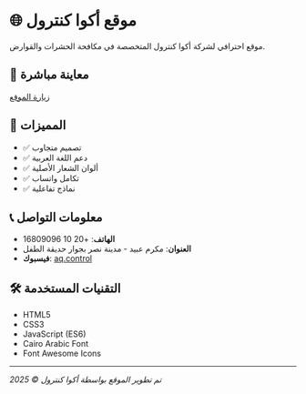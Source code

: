 # 🌐 موقع أكوا كنترول

موقع احترافي لشركة أكوا كنترول المتخصصة في مكافحة الحشرات والقوارض.

## 🌟 معاينة مباشرة
[زيارة الموقع](https://your-username.github.io/aqua-control-website/)

## 📱 المميزات
- ✅ تصميم متجاوب
- ✅ دعم اللغة العربية
- ✅ ألوان الشعار الأصلية
- ✅ تكامل واتساب
- ✅ نماذج تفاعلية

## 📞 معلومات التواصل
- **الهاتف**: +20 10 16809096
- **العنوان**: مكرم عبيد - مدينة نصر بجوار حديقة الطفل
- **فيسبوك**: [aq.control](https://www.facebook.com/aq.control)

## 🛠️ التقنيات المستخدمة
- HTML5
- CSS3
- JavaScript (ES6)
- Cairo Arabic Font
- Font Awesome Icons

---

*تم تطوير الموقع بواسطة أكوا كنترول © 2025*
